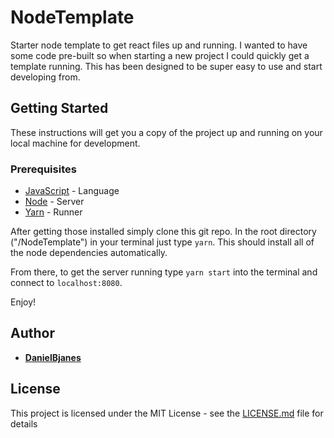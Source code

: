 # NodeTemplate
Starter node template to get react files up and running. I wanted to have some code pre-built so when starting a new project I could quickly get a template running. This has been designed to be super easy to use and start developing from.

## Getting Started
These instructions will get you a copy of the project up and running on your local machine for development.

### Prerequisites
* [JavaScript](https://www.javascript.com/) - Language
* [Node](https://nodejs.org/en/download/) - Server
* [Yarn](https://classic.yarnpkg.com/en/docs/install#mac-stable) - Runner

After getting those installed simply clone this git repo.
In the root directory ("/NodeTemplate") in your terminal just type `yarn`. This should install all of the node dependencies automatically.

From there, to get the server running type `yarn start` into the terminal and connect to `localhost:8080`.

Enjoy!

## Author

* **[DanielBjanes](https://github.com/danielbjanes)**

## License

This project is licensed under the MIT License - see the [LICENSE.md](LICENSE.md) file for details
